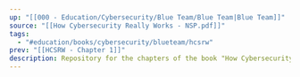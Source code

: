 ```yaml
---
up: "[[000 - Education/Cybersecurity/Blue Team/Blue Team|Blue Team]]"
source: "[[How Cybersecurity Really Works - NSP.pdf]]"
tags:
  - "#education/books/cybersecurity/blueteam/hcsrw"
prev: "[[HCSRW - Chapter 1]]"
description: Repository for the chapters of the book "How Cybersecurity Really Works"
---
```

